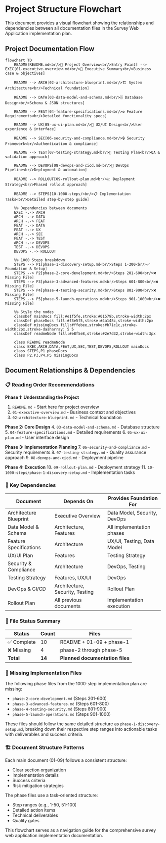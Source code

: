 # Project Structure Flowchart

This document provides a visual flowchart showing the relationships and dependencies between all documentation files in the Survey Web Application implementation plan.

## Project Documentation Flow

```mermaid
flowchart TD
    README[README.md<br/>📖 Project Overview<br/>Entry Point] --> EXEC[01-executive-overview.md<br/>🎯 Executive Summary<br/>Business case & objectives]
    
    README --> ARCH[02-architecture-blueprint.md<br/>🏗️ System Architecture<br/>Technical foundation]
    
    README --> DATA[03-data-model-and-schema.md<br/>🗄️ Database Design<br/>Schema & JSON structures]
    
    README --> FEAT[04-feature-specifications.md<br/>⚙️ Feature Requirements<br/>Detailed functionality specs]
    
    README --> UX[05-ux-ui-plan.md<br/>🎨 UX/UI Design<br/>User experience & interface]
    
    README --> SEC[06-security-and-compliance.md<br/>🔒 Security Framework<br/>Authentication & compliance]
    
    README --> TEST[07-testing-strategy.md<br/>🧪 Testing Plan<br/>QA & validation approach]
    
    README --> DEVOPS[08-devops-and-cicd.md<br/>🚀 DevOps Pipeline<br/>Deployment & automation]
    
    README --> ROLLOUT[09-rollout-plan.md<br/>📈 Deployment Strategy<br/>Phased rollout approach]
    
    README --> STEPS[10-1000-steps/<br/>📋 Implementation Tasks<br/>Detailed step-by-step guide]
    
    %% Dependencies between documents
    EXEC -.-> ARCH
    ARCH -.-> DATA
    ARCH -.-> FEAT
    FEAT -.-> DATA
    FEAT -.-> UX
    ARCH -.-> SEC
    FEAT -.-> TEST
    ARCH -.-> DEVOPS
    TEST -.-> DEVOPS
    DEVOPS -.-> ROLLOUT
    
    %% 1000 Steps breakdown
    STEPS --> P1[phase-1-discovery-setup.md<br/>Steps 1-200<br/>✅ Foundation & Setup]
    STEPS --> P2[phase-2-core-development.md<br/>Steps 201-600<br/>❌ Missing File]
    STEPS --> P3[phase-3-advanced-features.md<br/>Steps 601-800<br/>❌ Missing File]
    STEPS --> P4[phase-4-testing-security.md<br/>Steps 801-900<br/>❌ Missing File]
    STEPS --> P5[phase-5-launch-operations.md<br/>Steps 901-1000<br/>❌ Missing File]
    
    %% Style the nodes
    classDef mainDocs fill:#e1f5fe,stroke:#01579b,stroke-width:2px
    classDef phaseDocs fill:#f3e5f5,stroke:#4a148c,stroke-width:2px
    classDef missingDocs fill:#ffebee,stroke:#b71c1c,stroke-width:2px,stroke-dasharray: 5 5
    classDef readmeNode fill:#e8f5e8,stroke:#2e7d32,stroke-width:3px
    
    class README readmeNode
    class EXEC,ARCH,DATA,FEAT,UX,SEC,TEST,DEVOPS,ROLLOUT mainDocs
    class STEPS,P1 phaseDocs
    class P2,P3,P4,P5 missingDocs
```

## Document Relationships & Dependencies

### 📋 Reading Order Recommendations

**Phase 1: Understanding the Project**
1. `README.md` - Start here for project overview
2. `01-executive-overview.md` - Business context and objectives
3. `02-architecture-blueprint.md` - Technical foundation

**Phase 2: Core Design**
4. `03-data-model-and-schema.md` - Database structure
5. `04-feature-specifications.md` - Detailed requirements
6. `05-ux-ui-plan.md` - User interface design

**Phase 3: Implementation Planning**
7. `06-security-and-compliance.md` - Security requirements
8. `07-testing-strategy.md` - Quality assurance approach
9. `08-devops-and-cicd.md` - Deployment pipeline

**Phase 4: Execution**
10. `09-rollout-plan.md` - Deployment strategy
11. `10-1000-steps/phase-1-discovery-setup.md` - Implementation tasks

### 🔗 Key Dependencies

| Document | Depends On | Provides Foundation For |
|----------|------------|------------------------|
| Architecture Blueprint | Executive Overview | Data Model, Security, DevOps |
| Data Model & Schema | Architecture, Features | All implementation phases |
| Feature Specifications | Architecture | UX/UI, Testing, Data Model |
| UX/UI Plan | Features | Testing Strategy |
| Security & Compliance | Architecture | DevOps, Testing |
| Testing Strategy | Features, UX/UI | DevOps |
| DevOps & CI/CD | Architecture, Security, Testing | Rollout Plan |
| Rollout Plan | All previous documents | Implementation execution |

### 📁 File Status Summary

| Status | Count | Files |
|--------|-------|-------|
| ✅ Complete | 10 | README + 01-09 + phase-1 |
| ❌ Missing | 4 | phase-2 through phase-5 |
| **Total** | **14** | **Planned documentation files** |

### 🎯 Missing Implementation Files

The following phase files from the 1000-step implementation plan are missing:

- `phase-2-core-development.md` (Steps 201-600)
- `phase-3-advanced-features.md` (Steps 601-800)  
- `phase-4-testing-security.md` (Steps 801-900)
- `phase-5-launch-operations.md` (Steps 901-1000)

These files should follow the same detailed structure as `phase-1-discovery-setup.md`, breaking down their respective step ranges into actionable tasks with deliverables and success criteria.

### 🏗️ Document Structure Patterns

Each main document (01-09) follows a consistent structure:
- Clear section organization
- Implementation details
- Success criteria
- Risk mitigation strategies

The phase files use a task-oriented structure:
- Step ranges (e.g., 1-50, 51-100)
- Detailed action items
- Technical deliverables
- Quality gates

This flowchart serves as a navigation guide for the comprehensive survey web application implementation documentation.